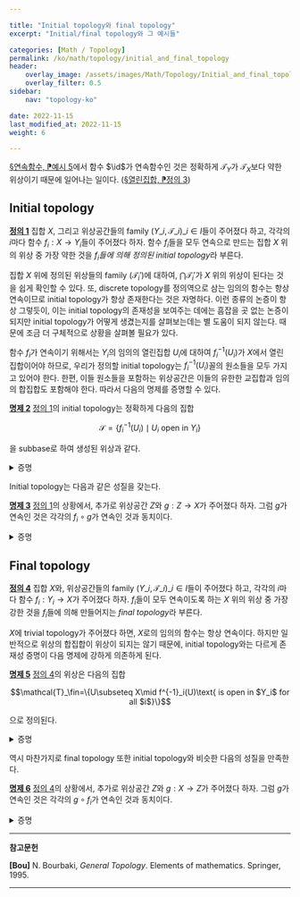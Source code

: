 ```yaml
---

title: "Initial topology와 final topology"
excerpt: "Initial/final topology와 그 예시들"

categories: [Math / Topology]
permalink: /ko/math/topology/initial_and_final_topology
header:
    overlay_image: /assets/images/Math/Topology/Initial_and_final_topology.png
    overlay_filter: 0.5
sidebar: 
    nav: "topology-ko"

date: 2022-11-15
last_modified_at: 2022-11-15
weight: 6

---
```


[§연속함수, ⁋예시 5](/ko/math/topology/continuous_functions#ex5)에서 함수 $\id$가 연속함수인 것은 정확하게 $\mathcal{T}_Y$가 $\mathcal{T}_X$보다 약한 위상이기 때문에 일어나는 일이다. ([§열린집합, ⁋정의 3](/ko/math/topology/open_sets#def3)) 

## Initial topology

<div class="definition" markdown="1">

<ins id="def1">**정의 1**</ins> 집합 $X$, 그리고 위상공간들의 family $(Y\_i,\mathcal{T}\_i)\_{i\in I}$들이 주어졌다 하고, 각각의 $i$마다 함수 $f_i:X\rightarrow Y_i$들이 주어졌다 하자. 함수 $f_i$들을 모두 연속으로 만드는 집합 $X$ 위의 위상 중 가장 약한 것을 *$f_i$들에 의해 정의된 initial topology*라 부른다. 

</div>

집합 $X$ 위에 정의된 위상들의 family $(\mathcal{T}_i')$에 대하여, $\bigcap\mathcal{T}_i'$가 $X$ 위의 위상이 된다는 것을 쉽게 확인할 수 있다. 또, discrete topology를 정의역으로 삼는 임의의 함수는 항상 연속이므로 initial topology가 항상 존재한다는 것은 자명하다. 이런 종류의 논증이 항상 그렇듯이, 이는 initial topology의 존재성을 보여주는 데에는 흠잡을 곳 없는 논증이 되지만 initial topology가 어떻게 생겼는지를 살펴보는데는 별 도움이 되지 않는다. 때문에 조금 더 구체적으로 상황을 살펴볼 필요가 있다.

함수 $f_i$가 연속이기 위해서는 $Y_i$의 임의의 열린집합 $U_i$에 대하여 $f_i^{-1}(U_i)$가 $X$에서 열린집합이어야 하므로, 우리가 정의할 initial topology는 $f_i^{-1}(U_i)$꼴의 원소들을 모두 가지고 있어야 한다. 한편, 이들 원소들을 포함하는 위상공간은 이들의 유한한 교집합과 임의의 합집합도 포함해야 한다. 따라서 다음의 명제를 증명할 수 있다.

<div class="proposition" markdown="1">

<ins id="prop2">**명제 2**</ins> [정의 1](#def1)의 initial topology는 정확하게 다음의 집합

$$\mathcal{S}=\{f_i^{-1}(U_i)\mid \text{$U_i$ open in $Y_i$}\}$$

을 subbase로 하여 생성된 위상과 같다.

</div>
<details class="proof" markdown="1">
<summary>증명</summary>

Initial topology를 $\mathcal{T}\_\ini$으로 적고, $\mathcal{S}$를 subbase로 하여 생성된 위상을 $\mathcal{T}$로 적자. $\mathcal{T}$는 정의에 의해 $f_i$들을 모두 연속으로 만들기 때문에, $\mathcal{T}\_\ini$는 $\mathcal{T}$보다 약한 위상이다. 따라서 $\mathcal{T}$가 $\mathcal{T}\_\ini$보다 약한 위상이라는 것만 보이면 충분한데, 이는 $\mathcal{T}$가 $\mathcal{S}$를 포함하는 위상 중 가장 약한 위상이기 때문에 자명하다.

</details>

Initial topology는 다음과 같은 성질을 갖는다.

<div class="proposition" markdown="1">

<ins id="prop3">**명제 3**</ins> [정의 1](#def1)의 상황에서, 추가로 위상공간 $Z$와 $g:Z\rightarrow X$가 주어졌다 하자. 그럼 $g$가 연속인 것은 각각의 $f_i\circ g$가 연속인 것과 동치이다. 

</div>
<details class="proof" markdown="1">
<summary>증명</summary>

만일 $g$가 연속이라면 $f_i\circ g$는 연속함수들의 합성이므로 자명하게 연속이다. 따라서 반대방향만 보이자.

각각의 함수 $f_i\circ g$가 연속이라 하자. $X$의 임의의 열린 진부분집합 $U$에 대하여, [명제 2](#prop2)에 의해 

$$U=\bigcap_{j=1}^n f_j^{-1}(U_j)$$

가 성립하도록 하는 $U_j$들이 존재한다. 따라서

$$g^{-1}(U)=g^{-1}\left(\bigcap f_j^{-1}(U_j)\right)=\bigcap_{j=1}^n(f_j\circ g)^{-1}(U_j)$$

이고 가정에 의해 $(f_j\circ g)^{-1}(U_j)$는 열린집합이므로 $g^{-1}(U)$ 또한 열린집합이어야 한다. 즉, $g$는 연속이다.

</details>


## Final topology

<div class="definition" markdown="1">

<ins id="def6">**정의 4**</ins> 집합 $X$와, 위상공간들의 family $(Y\_i,\mathcal{T}\_i)\_{i\in I}$들이 주어졌다 하고, 각각의 $i$마다 함수 $f_i:Y_i\rightarrow X$가 주어졌다 하자. $f_i$들이 모두 연속이도록 하는 $X$ 위의 위상 중 가장 강한 것을 $f_i$들에 의해 만들어지는 *final topology*라 부른다. 

</div>

$X$에 trivial topology가 주어졌다 하면, $X$로의 임의의 함수는 항상 연속이다. 하지만 일반적으로 위상의 합집합이 위상이 되지는 않기 때문에, initial topology와는 다르게 존재성 증명이 다음 명제에 강하게 의존하게 된다.

<div class="proposition" markdown="1">

<ins id="prop7">**명제 5**</ins> [정의 4](#def4)의 위상은 다음의 집합

$$\mathcal{T}_\fin=\{U\subseteq X\mid f^{-1}_i(U)\text{ is open in $Y_i$ for all $i$}\}$$

으로 정의된다.

</div>
<details class="proof" markdown="1">
<summary>증명</summary>

주어진 위상 $\mathcal{T}\_\fin$가 실제로 위상이 된다는 것은 쉽게 확인할 수 있다. 따라서 $\mathcal{T}\_\fin$가 [정의 4](#def4)의 조건을 모두 만족한다는 것만 보이면 충분하다. 

우선, 임의의 $U\in\mathcal{T}\_\fin$와, 임의의 $i$에 대하여 $f_i^{-1}(U)$가 $Y_i$에서 open인 것은 $\mathcal{T}\_\fin$의 정의로부터 명확하다. 한편, $X$ 위에 주어진 조건을 만족하는 또 다른 topology $\mathcal{T}$가 주어졌다 하자. 그럼 임의의 $U\in\mathcal{T}$에 대하여, $f^{-1}_i(U)$가 $Y_i$에서 연속이어야 한다. 따라서, $\mathcal{T}\_\fin$의 정의에 의해 $U\in\mathcal{T}\_\fin$이고 따라서 $\mathcal{T}\_\fin$가 $\mathcal{T}$보다 강하다.

</details>

역시 마찬가지로 final topology 또한 initial topology와 비슷한 다음의 성질을 만족한다. 

<div class="proposition" markdown="1">

<ins id="prop8">**명제 6**</ins> [정의 4](#def4)의 상황에서, 추가로 위상공간 $Z$와 $g:X\rightarrow Z$가 주어졌다 하자. 그럼 $g$가 연속인 것은 각각의 $g\circ f_i$가 연속인 것과 동치이다. 

</div>
<details class="proof" markdown="1">
<summary>증명</summary>

만일 $g$가 연속이라면 $g\circ f_i$는 연속함수들의 합성이므로 자명하게 연속이다. 따라서 반대방향만 보이자.

각각의 함수 $g\circ f_i$가 연속이라 하자. 그럼 임의의 열린집합 $U\subseteq Z$에 대하여, 다음 집합들

$$(g\circ f_i)^{-1}(U)=f_i^{-1}(g^{-1}(U))$$

이 $Y_i$에서 각각 열린집합이다. 그런데 [명제 5](#prop5)에 의하여, 이는 곧 $g^{-1}(U)$가 $X$에서 열린집합이라는 것과 같은 말이고 따라서 $g$는 연속이다.

</details>

---

**참고문헌**

**[Bou]** N. Bourbaki, <i>General Topology</i>. Elements of mathematics. Springer, 1995.

---